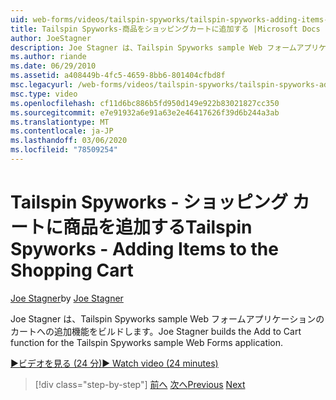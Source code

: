 ```yaml
---
uid: web-forms/videos/tailspin-spyworks/tailspin-spyworks-adding-items-to-the-shopping-cart
title: Tailspin Spyworks-商品をショッピングカートに追加する |Microsoft Docs
author: JoeStagner
description: Joe Stagner は、Tailspin Spyworks sample Web フォームアプリケーションのカートへの追加機能をビルドします。
ms.author: riande
ms.date: 06/29/2010
ms.assetid: a408449b-4fc5-4659-8bb6-801404cfbd8f
msc.legacyurl: /web-forms/videos/tailspin-spyworks/tailspin-spyworks-adding-items-to-the-shopping-cart
msc.type: video
ms.openlocfilehash: cf11d6bc886b5fd950d149e922b83021827cc350
ms.sourcegitcommit: e7e91932a6e91a63e2e46417626f39d6b244a3ab
ms.translationtype: MT
ms.contentlocale: ja-JP
ms.lasthandoff: 03/06/2020
ms.locfileid: "78509254"
---
```

# <a name="tailspin-spyworks---adding-items-to-the-shopping-cart"></a><span data-ttu-id="11ac4-103">Tailspin Spyworks - ショッピング カートに商品を追加する</span><span class="sxs-lookup"><span data-stu-id="11ac4-103">Tailspin Spyworks - Adding Items to the Shopping Cart</span></span>

<span data-ttu-id="11ac4-104">[Joe Stagner](https://github.com/JoeStagner)</span><span class="sxs-lookup"><span data-stu-id="11ac4-104">by [Joe Stagner](https://github.com/JoeStagner)</span></span>

<span data-ttu-id="11ac4-105">Joe Stagner は、Tailspin Spyworks sample Web フォームアプリケーションのカートへの追加機能をビルドします。</span><span class="sxs-lookup"><span data-stu-id="11ac4-105">Joe Stagner builds the Add to Cart function for the Tailspin Spyworks sample Web Forms application.</span></span>

[<span data-ttu-id="11ac4-106">&#9654;ビデオを見る (24 分)</span><span class="sxs-lookup"><span data-stu-id="11ac4-106">&#9654; Watch video (24 minutes)</span></span>](https://channel9.msdn.com/Blogs/ASP-NET-Site-Videos/tailspin-spyworks-adding-items-to-the-shopping-cart)

> [!div class="step-by-step"]
> <span data-ttu-id="11ac4-107">[前へ](tailspin-spyworks-display-per-product-details.md)
> [次へ](tailspin-spyworks-display-shopping-cart.md)</span><span class="sxs-lookup"><span data-stu-id="11ac4-107">[Previous](tailspin-spyworks-display-per-product-details.md)
[Next](tailspin-spyworks-display-shopping-cart.md)</span></span>
